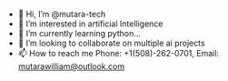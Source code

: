 - 👋 Hi, I’m @mutara-tech
- 👀 I’m interested in artificial Intelligence
- 🌱 I’m currently learning python...
- 💞️ I’m looking to collaborate on multiple ai projects
- 📫 How to reach me Phone: +1(508)-262-0701, Email: mutarawilliam@outlook.com

<!---
mutara-tech/mutara-tech is a ✨ special ✨ repository because its `README.md` (this file) appears on your GitHub profile.
You can click the Preview link to take a look at your changes.
--->
